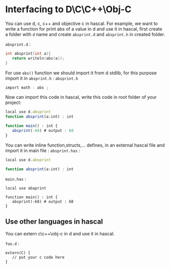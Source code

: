 # Interfacing to D\C\C++\Obj-C
You can use d, c, c++ and objective c in hascal.
For example, we want to write a function for print abs of a value in d and use it in hascal, first create a folder with `d` name and create `absprint.d` and `absprint.h` in created folder.

`absprint.d` :
```d
int absprint(int a){
   return writeln(abs(a));
}
```
For use `abs()` function we should import it from d stdlib, for this purpose import it in `absprint.h` :
`absprint.h`
```h
import math : abs ;
```
Now can import this code in hascal, write this code in root folder of your project:
```typescript
local use d.absprint
function absprint(a:int) : int

function main() : int {
   absprint(-68) # output : 68
}
```
You can write inline function,structs,... defines, in an external hascal file and import it in main file :
`absprint.has` :
```typescript
local use d.absprint

function absprint(a:int) : int
```
`main.has` :
```
local use abaprint

function main() : int {
   absprint(-68) # output : 68
}
```

## Use other languages in hascal
You can extern c\c++\obj-c in d and use it in hascal.

`foo.d` :
```
extern(C) {
   // put your c code here
}
